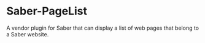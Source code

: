 # Saber-PageList
A vendor plugin for Saber that can display a list of web pages that belong to a Saber website.
